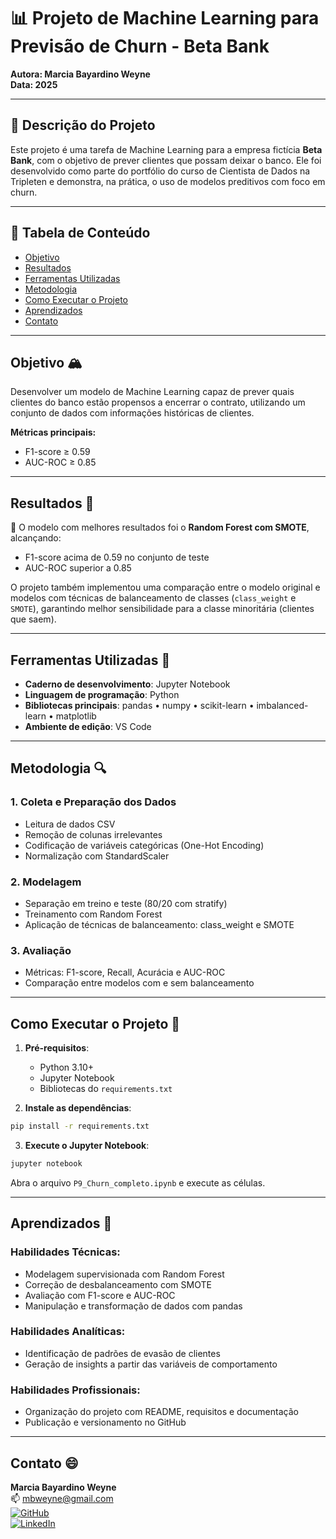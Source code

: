 # 📊 Projeto de Machine Learning para Previsão de Churn - Beta Bank
**Autora: Marcia Bayardino Weyne**  
**Data: 2025**

---

## 📝 Descrição do Projeto
Este projeto é uma tarefa de Machine Learning para a empresa fictícia **Beta Bank**, com o objetivo de prever clientes que possam deixar o banco. Ele foi desenvolvido como parte do portfólio do curso de Cientista de Dados na Tripleten e demonstra, na prática, o uso de modelos preditivos com foco em churn.

---

## 📑 Tabela de Conteúdo
- [Objetivo](#objetivo)
- [Resultados](#resultados)
- [Ferramentas Utilizadas](#ferramentas-utilizadas)
- [Metodologia](#metodologia)
- [Como Executar o Projeto](#como-executar-o-projeto)
- [Aprendizados](#aprendizados)
- [Contato](#contato)

---

## Objetivo 🏔
Desenvolver um modelo de Machine Learning capaz de prever quais clientes do banco estão propensos a encerrar o contrato, utilizando um conjunto de dados com informações históricas de clientes.

**Métricas principais:**
- F1-score ≥ 0.59
- AUC-ROC ≥ 0.85

---

## Resultados 🏁
🎯 O modelo com melhores resultados foi o **Random Forest com SMOTE**, alcançando:
- F1-score acima de 0.59 no conjunto de teste
- AUC-ROC superior a 0.85

O projeto também implementou uma comparação entre o modelo original e modelos com técnicas de balanceamento de classes (`class_weight` e `SMOTE`), garantindo melhor sensibilidade para a classe minoritária (clientes que saem).

---

## Ferramentas Utilizadas 🧰
- **Caderno de desenvolvimento**: Jupyter Notebook
- **Linguagem de programação**: Python
- **Bibliotecas principais**: pandas • numpy • scikit-learn • imbalanced-learn • matplotlib
- **Ambiente de edição**: VS Code

---

## Metodologia 🔍

### 1. Coleta e Preparação dos Dados
- Leitura de dados CSV
- Remoção de colunas irrelevantes
- Codificação de variáveis categóricas (One-Hot Encoding)
- Normalização com StandardScaler

### 2. Modelagem
- Separação em treino e teste (80/20 com stratify)
- Treinamento com Random Forest
- Aplicação de técnicas de balanceamento: class_weight e SMOTE

### 3. Avaliação
- Métricas: F1-score, Recall, Acurácia e AUC-ROC
- Comparação entre modelos com e sem balanceamento

---

## Como Executar o Projeto 💽

1. **Pré-requisitos**:
   - Python 3.10+
   - Jupyter Notebook
   - Bibliotecas do `requirements.txt`

2. **Instale as dependências**:
```bash
pip install -r requirements.txt
```

3. **Execute o Jupyter Notebook**:
```bash
jupyter notebook
```

Abra o arquivo `P9_Churn_completo.ipynb` e execute as células.

---

## Aprendizados 📝

### Habilidades Técnicas:
- Modelagem supervisionada com Random Forest
- Correção de desbalanceamento com SMOTE
- Avaliação com F1-score e AUC-ROC
- Manipulação e transformação de dados com pandas

### Habilidades Analíticas:
- Identificação de padrões de evasão de clientes
- Geração de insights a partir das variáveis de comportamento

### Habilidades Profissionais:
- Organização do projeto com README, requisitos e documentação
- Publicação e versionamento no GitHub

---

## Contato 😄
**Marcia Bayardino Weyne**  
📫 mbweyne@gmail.com  
[![GitHub](https://img.shields.io/badge/-GitHub-181717?logo=github&logoColor=white&style=flat)](https://github.com/mbweyne)  
[![LinkedIn](https://img.shields.io/badge/-LinkedIn-0A66C2?logo=linkedin&logoColor=white&style=flat)](https://www.linkedin.com/in/marcia-bayardino-weyne)
